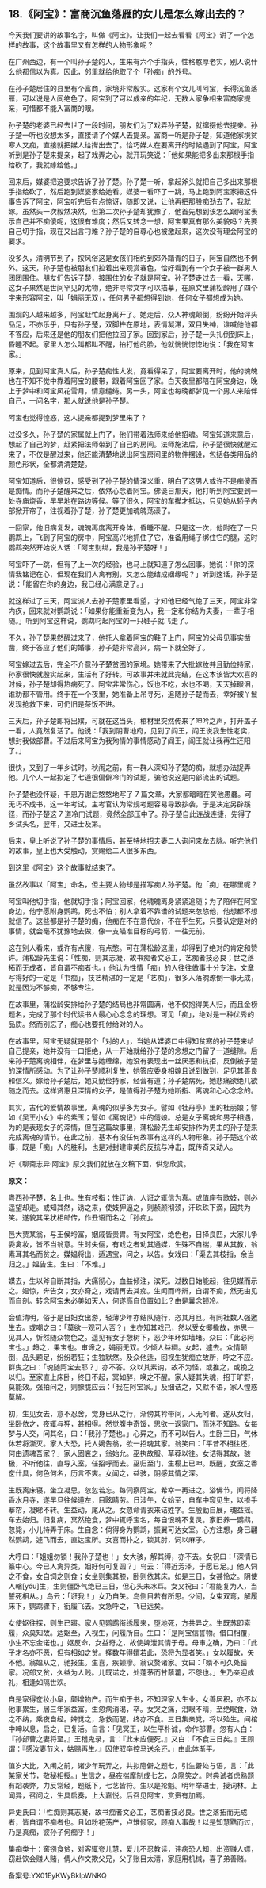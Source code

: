 ## 18.《阿宝》：富商沉鱼落雁的女儿是怎么嫁出去的？
今天我们要讲的故事名字，叫做《阿宝》。让我们一起去看看《阿宝》讲了一个怎样的故事，这个故事里又有怎样的人物形象呢？


在广州西边，有一个叫孙子楚的人，生来有六个手指头，性格憨厚老实，别人说什么他都信以为真。因此，邻里就给他取了个「孙痴」的外号。


在孙子楚居住的县里有个富商，家境非常殷实。这家有个女儿叫阿宝，长得沉鱼落雁，可以说是人间绝色了。阿宝到了可以成亲的年纪，无数人家争相来富商家提亲，可惜都不能入富商的眼。


孙子楚的老婆已经去世了一段时间，朋友们为了戏弄孙子楚，就撺掇他去提亲。孙子楚一听也没想太多，直接请了个媒人去提亲。富商一听是孙子楚，知道他家境贫寒人又痴，直接就把媒人给撵出去了。恰巧媒人在要离开的时候遇到了阿宝，阿宝听到是孙子楚来提亲，起了戏弄之心，就开玩笑说：「他如果能把多出来那根手指给砍了，我就嫁给他。」


回来后，媒婆把这要求告诉了孙子楚。孙子楚一听，拿起斧头就把自己多出来那根手指给砍了，然后跑到媒婆家给她看。媒婆一看吓了一跳，马上跑到阿宝家把这件事告诉了阿宝，阿宝听完后有点惊讶，随即又说，让他再把那股痴劲去了，我就嫁。虽然头一次毅然决然，但第二次孙子楚却犹豫了，他首先想到该怎么跟阿宝表示自己并不痴傻呢，这很有难度；然后又转念一想，阿宝果真有那么美貌吗？先要自己切手指，现在又出言刁难？孙子楚的自尊心也被激起来，这次没有理会阿宝的要求。


没多久，清明节到了，按风俗这是女孩们相约到郊外踏青的日子，阿宝自然也不例外。这天，孙子楚也被朋友们拉着出来观赏春色，恰好看到有一个女子被一群男人团团围住。朋友们告诉子楚，被围住的女子就是阿宝。孙子楚走过去一看，天哪，这女子果然是世间罕见的尤物，绝非寻常文字可以描摹，在原文里蒲松龄用了四个字来形容阿宝，叫「娟丽无双」，任何男子都想得到她，任何女子都想成为她。


围观的人越来越多，阿宝赶忙起身离开了。她走后，众人神魂颠倒，纷纷开始评头品足，不亦乐乎，只有孙子楚，双脚杵在原地，表情凝滞，双目失神，谁喊他他都不答应，后来还是他的朋友们把他拉回了家。回到家后，孙子楚一头扎倒到床上，昏睡不起。家里人怎么叫都叫不醒，拍打他的脸，他就恍恍惚惚地说：「我在阿宝家。」


原来，见到阿宝真人后，孙子楚痴性大发，竟看得呆了，阿宝要离开时，他的魂魄也在不知不觉中靠着阿宝的腰带，跟着阿宝回了家。白天夜里都陪在阿宝身边，晚上于梦中和阿宝风花雪月，情意缱绻。另一头，阿宝也每晚都梦见一个男人来陪伴自己，一问名字，那人就说他是孙子楚。


阿宝也觉得惶惑，这人提亲都提到梦里来了？


过没多久，孙子楚的家属就上门了，他们带着法师来给他招魂。阿宝知道来意后，想起了自己的梦，赶紧把法师带到了自己的房间。法师施法后，孙子楚很快就醒过来了，不仅是醒过来，他还能清楚地说出阿宝房间里的物件摆设，包括各类用品的颜色形状，全都清清楚楚。


阿宝知道后，很惊讶，感受到了孙子楚的情深义重，明白了这男人或许不是痴傻而是痴情。而孙子楚醒来之后，依然心念着阿宝。佛诞日那天，他打听到阿宝要到一处寺庙烧香，早早地在路边等候。等了很久，阿宝的车撵才抵达，只见她从轿子内部掀开帘子，注视着孙子楚，孙子楚更加魂魄荡漾了。


一回家，他旧病复发，魂魄再度离开身体，昏睡不醒。只是这一次，他附在了一只鹦鹉上，飞到了阿宝的房中，阿宝高兴地抓住了它，准备用绳子绑住它的腿，这时鹦鹉突然开始说人话：「阿宝别绑，我是孙子楚呀！」


阿宝吓了一跳，但有了上一次的经验，也马上就知道了怎么回事。她说：「你的深情我铭记在心，但现在我们人禽有别，又怎么能结成姻缘呢？」听到这话，孙子楚说：「能留在你的身边，我已经心满意足了。」


就这样过了三天，阿宝派人去孙子楚家里看望，才知他已经气绝了三天，阿宝非常内疚，回来就对鹦鹉说：「如果你能重新变为人，我一定和你结为夫妻，一辈子相随。」听到阿宝这样说，鹦鹉叼起阿宝的一只鞋子就飞走了。


不久，孙子楚果然醒过来了，他托人拿着阿宝的鞋子上门，阿宝的父母见事实凿凿，终于答应了他们的婚事，孙子楚非常高兴，病一下就全好了。


阿宝嫁过去后，完全不介意孙子楚贫困的家境。她带来了大批嫁妆并且勤俭持家，孙家很快就殷实起来，生活有了好转。可故事并未就此完结，在这本该皆大欢喜的时候，孙子楚却得热病死了。阿宝非常伤心，饭也不吃，水也不喝，天天掉眼泪，谁劝都不管用。终于在一个夜里，她准备上吊寻死，追随孙子楚而去，幸好被丫鬟发现抢救下来，可仍旧是茶饭不进。


三天后，孙子楚即将出殡，可就在这当头，棺材里突然传来了呻吟之声，打开盖子一看，人竟然复活了。他说：「我到阴曹地府，见到了阎王，阎王说我生性老实，想封我做部曹。不过后来阿宝为我殉情的事情感动了阎王，阎王就让我再生还阳了。」


很快，又到了一年乡试时。秋闱之前，有一群人深知孙子楚的痴，就想办法捉弄他。几个人一起拟定了七道很偏僻冷门的试题，骗他说这是内部流出的试题。


孙子楚也没怀疑，千恩万谢后憨憨地写了 7 篇文章，大家都暗暗在笑他愚蠢。可无巧不成书，这一年考试，主考官认为常规考题容易导致抄袭，于是决定另辟蹊径，而孙子楚这 7 道冷门试题，竟然全部压中了。孙子楚自此连战连捷，先得了乡试头名，翌年，又进士及第。


后来，皇上听说了孙子楚的事情后，甚至特地招夫妻二人询问来龙去脉。听完他们的故事，皇上也大受触动，赏赐给二人很多东西。


到这里《阿宝》这个故事就结束了。


虽然故事以「阿宝」命名，但主要人物却是描写痴人孙子楚。他「痴」在哪里呢？


阿宝叫他切手指，他就切手指；阿宝回家，他魂魄离身紧紧追随；为了陪伴在阿宝身边，他宁愿附身鹦鹉，死也不怕；别人拿着不靠谱的试题来忽悠他，他想都不想就信了。这些都是孙子楚的痴，他痴在不在意代价，不在乎生死，只要认定是对的事情，就会毫不犹豫地去做，像一支瞄准目标的弓箭，一往无前。


这在别人看来，或许有点傻，有点憨。可在蒲松龄这里，却得到了绝对的肯定和赞许。蒲松龄先生说：「性痴，则其志凝，故书痴者文必工，艺痴者技必良；世之落拓而无成者，皆自谓不痴者也。」他认为性情「痴」的人往往做事十分专注，文章写得好的一定是「书痴」，技艺精湛的一定是「艺痴」，很多人落魄潦倒一事无成，就是因为不够痴，不够专注。


在故事里，蒲松龄安排给孙子楚的结局也非常圆满，他不仅抱得美人归，而且金榜题名，完成了那个时代读书人最心心念念的理想。可见「痴」，绝对是一种优秀的品质。然而别忘了，痴心也要托付给对的人。


在故事里，阿宝无疑就是那个「对的人」，当她从媒婆口中得知贫寒的孙子楚来给自己提亲，她并没有一口拒绝，从一开始就给孙子楚的念想之门留了一道缝隙。后来孙子楚离魂相伴，在梦里与她缠绵，她没有表现出一丝厌恶和抗拒，反倒被子楚的深情所感动。为了让孙子楚顺利复生，她答应委身相嫁且说到做到，足见其善良和信义。嫁给孙子楚后，她又勤俭持家，经营有道；孙子楚病死，她悲痛欲绝几欲随之而去。这样贤惠且深情的女子，是值得孙子楚为她断指、离魂和心心念念的。


其实，古代的爱情故事里，离魂的似乎多为女子。譬如《牡丹亭》里的杜丽娘；譬如《吴王小女》中的紫玉；譬如《离魂记》中的倩娘。总是女子离魂和男子相遇，为的是表现女子的深情，但在这篇故事里，蒲松龄先生却安排作为男主的孙子楚来完成离魂的情节。在此之前，基本有没任何故事有这样的人物形象。孙子楚这个故事，既是「痴」人的胜利，也是对封建审美的反抗与冲击，既传奇又动人。


好《聊斋志异·阿宝》原文我们就放在文稿下面，供您欣赏。


**原文：**


粤西孙子楚，名士也。生有枝指；性迂讷，人诳之辄信为真。或值座有歌妓，则必遥望却走。或知其然，诱之来，使妓狎逼之，则赪颜彻颈，汗珠珠下滴，因共为笑。遂貌其呆状相邮传，作丑语而名之「孙痴」。


邑大贾某翁，与王侯埒富，姻戚皆贵胄。有女阿宝，绝色也，日择良匹，大家儿争委禽妆，皆不当翁意。生时失俪，有戏之者劝其通媒，生殊不自揣，果从其教，翁素耳其名而贫之。媒媪将出，适遇宝，问之，以告。女戏曰：「渠去其枝指，余当归之。」媪告生。生曰：「不难。」


媒去，生以斧自断其指，大痛彻心，血益倾注，滨死。过数日始能起，往见媒而示之。媪惊，奔告女；女亦奇之，戏请再去其痴。生闻而哗辨，自谓不痴，然无由见而自剖。转念阿宝未必美如天人，何遂高自位置如此？由是曩念顿冷。


会值清明，俗于是日妇女出游，轻薄少年亦结队随行，恣其月旦。有同社数人强邀生去。或嘲之曰：「莫欲一观可人否？」生亦知其戏己，然以受女揶揄故，亦思一见其人，忻然随众物色之。遥见有女子憩树下，恶少年环如墙堵。众曰：「此必阿宝也。」趋之，果宝也。审谛之，娟丽无双。少倾人益稠。女起，遽去。众情颠倒，品头题足，纷纷若狂；生独默然。及众他适，回视生犹痴立故所，呼之不应。群曳之曰：「魂随阿宝去耶？」亦不答。众以其素讷，故不为怪，或推之，或挽之以归。至家直上床卧，终日不起，冥如醉，唤之不醒。家人疑其失魂，招于旷野，莫能效。强拍问之，则朦胧应云：「我在阿宝家。」及细诘之，又默不语，家人惶惑莫解。


初，生见女去，意不忍舍，觉身已从之行，渐傍其衿带间，人无呵者。遂从女归，坐卧依之，夜辄与狎，甚相得。然觉腹中奇馁，思欲一返家门，而迷不知路。女每梦与人交，问其名，曰：「我孙子楚也。」心异之，而不可以告人。生卧三日，气休休若将澌灭。家人大恐，托人婉告翁，欲一招魂其家。翁笑曰：「平昔不相往还，何由遗魂吾家？」家人固哀之，翁始允。巫执故服、草荐以往。女诘得其故，骇极，不听他往，直导入室，任招呼而去。巫归至门，生榻上已呻。既醒，女室之香奁什具，何色何名，历言不爽。女闻之，益骇，阴感其情之深。


生既离床寝，坐立凝思，忽忽若忘。每伺察阿宝，希幸一再进之。浴佛节，闻将降香水月寺，遂早旦往候道左，目眩睛劳。日涉午，女始至，自车中窥见生，以掺手搴帘，凝睇不转。生益动，尾从之。女忽命青衣来诘姓字。生殷勤自展，魂益摇。车去始归。归复病，冥然绝食，梦中辄呼宝名，每自恨魂不复灵。家旧养一鹦鹉，忽毙，小儿持弄于床。生自念：倘得身为鹦鹉，振翼可达女室。心方注想，身已翩然鹦鹉，遽飞而去，直达宝所。女喜而扑之，锁其肘，饲以麻子。


大呼曰：「姐姐勿锁！我孙子楚也！」女大骇，解其缚，亦不去。女祝曰：「深情已篆中心。今已人禽异类，姻好何可复圆？」鸟云：「得近芳泽，于愿已足。」他人饲之不食，女自饲之则食；女坐则集其膝，卧则依其床。如是三日，女甚怜之。阴使人輶[yóu]生，生则僵卧气绝已三日，但心头未冰耳。女又祝曰：「君能复为人，当誓死相从。」鸟云：「诳我！」女乃自矢。鸟侧目若有所思。少间，女束双弯，解履床下，鹦鹉骤下，衔履飞去。女急呼之，飞已远矣。


女使妪往探，则生已寤。家人见鹦鹉衔绣履来，堕地死，方共异之。生既苏即索履，众莫知故。适妪至，入视生，问履所自。生曰：「是阿宝信誓物。借口相覆，小生不忘金诺也。」妪反命，女益奇之，故使婢泄其情于母。母审之确，乃曰：「此子才名亦不恶，但有相如之贫。择数年得婿若此，恐将为显者笑。」女以履故，矢不他。翁媪从之，驰报生。生喜，疾顿瘳。翁议赘诸家。女曰：「婿不可久处岳家。况郎又贫，久益为人贱。儿既诺之，处蓬茅而甘藜藿，不怨也。」生乃亲迎成礼，相逢如隔世欢。


自是家得奁妆小阜，颇增物产。而生痴于书，不知理家人生业。女善居积，亦不以他事累生，居三年家益富。生忽病消渴，卒。女哭之痛，泪眼不晴，至绝眠食，劝之不纳，乘夜自经。婢觉之，急救而醒，终亦不食。三日集亲党，将以殓生。闻棺中呻以息，启之，已复活。自言：「见冥王，以生平朴诚，命作部曹。忽有人白：『孙部曹之妻将至。』王稽鬼录，言：『此未应便死。』又白：「不食三日矣。』王顾谓：『感汝妻节义，姑赐再生。』因使驭卒控马送余还。」由此体渐平。


值岁大比，入闱之前，诸少年玩弄之，共拟隐僻之题七，引生僻处与语，言：「此某家关节，敬秘相授。」生信之，昼夜揣摩制成七艺，众隐笑之。时典试者虑熟题有蹈袭弊，力反常经，题纸下，七艺皆符。生以是抡魁。明年举进士，授词林。上闻异，召问之，生具启奏，上大嘉悦。后召见阿宝，赏赉有加焉。


异史氏曰：「性痴则其志凝，故书痴者文必工，艺痴者技必良。世之落拓而无成者，皆自谓不痴者也。且如粉花荡产，卢雉倾家，顾痴人事哉！以是知慧黠而过，乃是真痴，彼孙子何痴乎！」


集痴类十：窖镪食贫，对客辄夸儿慧，爱儿不忍教读，讳病恐人知，出资赚人嫖，窃赴饮会赚人赌，倩人作文欺父兄，父子账目太清，家庭用机械，喜子弟善赌。


备案号:YX01EyKWyBklpWNKQ

